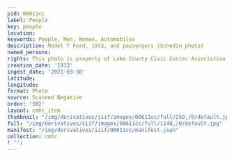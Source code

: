 ```yaml
---
pid: 00611cc
label: People
key: people
location: 
keywords: People, Men, Women, Automobiles
description: Model T Ford, 1913, and passengers (Schedin photo)
named_persons: 
rights: This photo is property of Lake County Civic Center Association.
creation_date: '1913'
ingest_date: '2021-03-30'
latitude: 
longitude: 
format: Photo
source: Scanned Negative
order: '582'
layout: cmhc_item
thumbnail: "/img/derivatives/iiif/images/00611cc/full/250,/0/default.jpg"
full: "/img/derivatives/iiif/images/00611cc/full/1140,/0/default.jpg"
manifest: "/img/derivatives/iiif/00611cc/manifest.json"
collection: cmhc
! '': 
---
```

